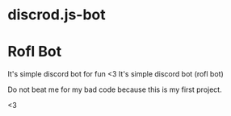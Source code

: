 # discrod.js-bot

# Rofl Bot


It's simple discord bot for fun &lt;3
It's simple discord bot (rofl bot) 

Do not beat me for my bad code because this is my first project.

<3 
